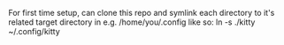For first time setup, can clone this repo and symlink each directory to it's related target directory in e.g. /home/you/.config like so:
ln -s ./kitty ~/.config/kitty
